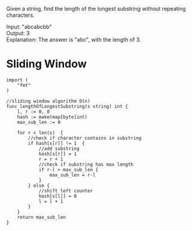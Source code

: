 Given a string, find the length of the longest substring without repeating characters.

Input: "abcabcbb" </br>
Output: 3 </br>
Explanation: The answer is "abc", with the length of 3. </br>

# Sliding Window 

```
import (
    "fmt"
)

//sliding window algorithm O(n)
func lengthOfLongestSubstring(s string) int {
    l, r := 0, 0 
    hash := make(map[byte]int) 
    max_sub_len := 0  
        
    for r < len(s)  {
        //check if character contains in substring
        if hash[s[r]] != 1  {
            //add substring
            hash[s[r]] = 1
            r = r + 1
            //check if substring has max length
            if r-l > max_sub_len {
                max_sub_len = r-l
            }
        } else {
            //shift left counter
            hash[s[l]] = 0
            l = l + 1
        }
    }
    return max_sub_len
}
```
